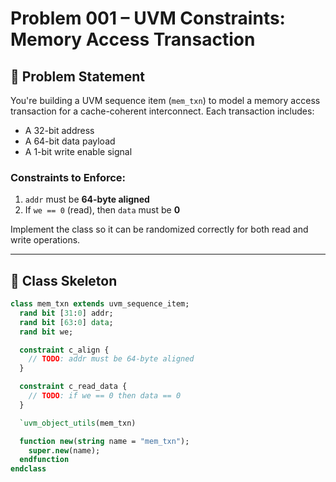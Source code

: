 # Problem 001 – UVM Constraints: Memory Access Transaction

## 📝 Problem Statement

You're building a UVM sequence item (`mem_txn`) to model a memory access transaction for a cache-coherent interconnect. Each transaction includes:
- A 32-bit address
- A 64-bit data payload
- A 1-bit write enable signal

### Constraints to Enforce:
1. `addr` must be **64-byte aligned**
2. If `we == 0` (read), then `data` must be **0**

Implement the class so it can be randomized correctly for both read and write operations.

---

## 🔧 Class Skeleton

```systemverilog
class mem_txn extends uvm_sequence_item;
  rand bit [31:0] addr;
  rand bit [63:0] data;
  rand bit we;

  constraint c_align {
    // TODO: addr must be 64-byte aligned
  }

  constraint c_read_data {
    // TODO: if we == 0 then data == 0
  }

  `uvm_object_utils(mem_txn)

  function new(string name = "mem_txn");
    super.new(name);
  endfunction
endclass
